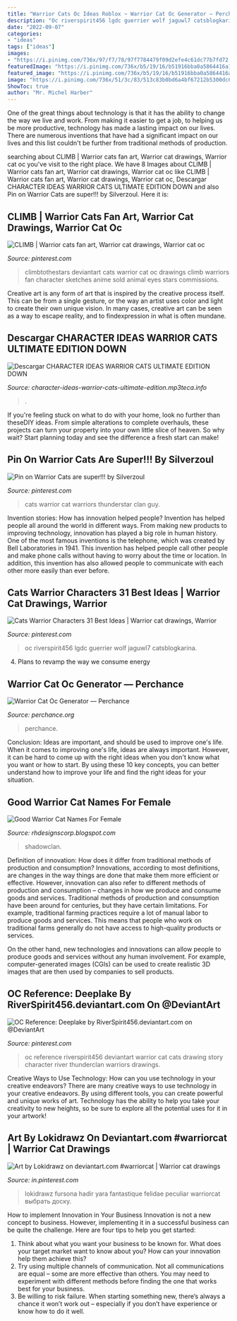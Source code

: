 ```yaml
---
title: "Warrior Cats Oc Ideas Roblox ~ Warrior Cat Oc Generator ― Perchance"
description: "Oc riverspirit456 lgdc guerrier wolf jaguwl7 catsblogkarina"
date: "2022-09-07"
categories:
- "ideas"
tags: ["ideas"]
images:
- "https://i.pinimg.com/736x/97/f7/78/97f7784479f09d2efe4c61dc77b7fd72.jpg"
featuredImage: "https://i.pinimg.com/736x/b5/19/16/b51916bba0a5864416a16366fa7e4e45.jpg"
featured_image: "https://i.pinimg.com/736x/b5/19/16/b51916bba0a5864416a16366fa7e4e45.jpg"
image: "https://i.pinimg.com/736x/51/3c/83/513c83b0bd6a4bf67212b5300dc65aa5.jpg"
ShowToc: true
author: "Mr. Michel Harber"
---
```



One of the great things about technology is that it has the ability to change the way we live and work. From making it easier to get a job, to helping us be more productive, technology has made a lasting impact on our lives. There are numerous inventions that have had a significant impact on our lives and this list couldn't be further from traditional methods of production.

	

		
searching about CLIMB | Warrior cats fan art, Warrior cat drawings, Warrior cat oc you've visit to the right place. We have 8 Images about CLIMB | Warrior cats fan art, Warrior cat drawings, Warrior cat oc like CLIMB | Warrior cats fan art, Warrior cat drawings, Warrior cat oc, Descargar CHARACTER IDEAS WARRIOR CATS ULTIMATE EDITION DOWN and also Pin on Warrior Cats are super!!! by Silverzoul. Here it is:
		
    
## CLIMB | Warrior Cats Fan Art, Warrior Cat Drawings, Warrior Cat Oc

<img loading=lazy src="https://i.pinimg.com/736x/97/f7/78/97f7784479f09d2efe4c61dc77b7fd72.jpg" onerror="this.onerror=null;this.src='https://tse4.mm.bing.net/th?id=OIP.BUu9-ASb6s8-aCNoyb-bewHaGE&amp;pid=15.1';" alt="CLIMB | Warrior cats fan art, Warrior cat drawings, Warrior cat oc">

_Source: pinterest.com_

>climbtothestars deviantart cats warrior cat oc drawings climb warriors fan character sketches anime sold animal eyes stars commissions. 

	

Creative art is any form of art that is inspired by the creative process itself. This can be from a single gesture, or the way an artist uses color and light to create their own unique vision. In many cases, creative art can be seen as a way to escape reality, and to findexpression in what is often mundane.

    
## Descargar CHARACTER IDEAS WARRIOR CATS ULTIMATE EDITION DOWN

<img loading=lazy src="https://img.youtube.com/vi/WHb5LbVtHMA/0.jpg" onerror="this.onerror=null;this.src='https://tse3.mm.bing.net/th?id=OIP.jR8Pd8_QY967EvdQW2luQwHaFj&amp;pid=15.1';" alt="Descargar CHARACTER IDEAS WARRIOR CATS ULTIMATE EDITION DOWN">

_Source: character-ideas-warrior-cats-ultimate-edition.mp3teca.info_

>. 

	

If you're feeling stuck on what to do with your home, look no further than theseDIY ideas. From simple alterations to complete overhauls, these projects can turn your property into your own little slice of heaven. So why wait? Start planning today and see the difference a fresh start can make!

    
## Pin On Warrior Cats Are Super!!! By Silverzoul

<img loading=lazy src="https://i.pinimg.com/736x/43/f9/3d/43f93d28de443807ed2a4d862eb62db3.jpg" onerror="this.onerror=null;this.src='https://tse3.mm.bing.net/th?id=OIP.X-_lGori7gSF8gGGQ919ugHaGq&amp;pid=15.1';" alt="Pin on Warrior Cats are super!!! by Silverzoul">

_Source: pinterest.com_

>cats warrior cat warriors thunderstar clan guy. 

	

Invention stories: How has innovation helped people?
Invention has helped people all around the world in different ways. From making new products to improving technology, innovation has played a big role in human history. One of the most famous inventions is the telephone, which was created by Bell Laboratories in 1941. This invention has helped people call other people and make phone calls without having to worry about the time or location. In addition, this invention has also allowed people to communicate with each other more easily than ever before.

    
## Cats Warrior Characters 31 Best Ideas | Warrior Cat Drawings, Warrior

<img loading=lazy src="https://i.pinimg.com/736x/51/3c/83/513c83b0bd6a4bf67212b5300dc65aa5.jpg" onerror="this.onerror=null;this.src='https://tse1.mm.bing.net/th?id=OIP.McAIWFCO7UHPx5AzUj5kcQAAAA&amp;pid=15.1';" alt="Cats Warrior Characters 31 Best Ideas | Warrior cat drawings, Warrior">

_Source: pinterest.com_

>oc riverspirit456 lgdc guerrier wolf jaguwl7 catsblogkarina. 

	

4. Plans to revamp the way we consume energy 

    
## Warrior Cat Oc Generator ― Perchance

<img loading=lazy src="https://perchance.org/api/getGeneratorScreenshot?generatorName=warrior-cat-oc-generator" onerror="this.onerror=null;this.src='https://tse1.mm.bing.net/th?id=OIP.hZ80cvftpbsd1hOiVpJlSgHaEo&amp;pid=15.1';" alt="Warrior Cat Oc Generator ― Perchance">

_Source: perchance.org_

>perchance. 

	

Conclusion: Ideas are important, and should be used to improve one's life.
When it comes to improving one's life, ideas are always important. However, it can be hard to come up with the right ideas when you don't know what you want or how to start. By using these 10 key concepts, you can better understand how to improve your life and find the right ideas for your situation.

    
## Good Warrior Cat Names For Female

<img loading=lazy src="https://lh6.googleusercontent.com/proxy/CfZt3Hc1WkrI7aOc9LCLMboXse2ra1DQq7YgMfyudrnc_LETsD93Ks6kt2QyzuobWwcxuyrDjYAXo-HY1ShQzGkRtA=w1200-h630-p-k-no-nu" onerror="this.onerror=null;this.src='https://tse2.mm.bing.net/th?id=OIP.Q9zSBM8AjuWK2Jn5-q4ZAwHaDe&amp;pid=15.1';" alt="Good Warrior Cat Names For Female">

_Source: rhdesignscorp.blogspot.com_

>shadowclan. 

	

Definition of innovation: How does it differ from traditional methods of production and consumption?
Innovations, according to most definitions, are changes in the way things are done that make them more efficient or effective. However, innovation can also refer to different methods of production and consumption – changes in how we produce and consume goods and services.
Traditional methods of production and consumption have been around for centuries, but they have certain limitations. For example, traditional farming practices require a lot of manual labor to produce goods and services. This means that people who work on traditional farms generally do not have access to high-quality products or services.

On the other hand, new technologies and innovations can allow people to produce goods and services without any human involvement. For example, computer-generated images (CGIs) can be used to create realistic 3D images that are then used by companies to sell products.

    
## OC Reference: Deeplake By RiverSpirit456.deviantart.com On @DeviantArt

<img loading=lazy src="https://s-media-cache-ak0.pinimg.com/736x/89/67/a2/8967a28dc8adc5c603be9c6eaea188b3.jpg" onerror="this.onerror=null;this.src='https://tse4.mm.bing.net/th?id=OIP.BERXkTgV3PXgXr0eOuNXEAHaFM&amp;pid=15.1';" alt="OC Reference: Deeplake by RiverSpirit456.deviantart.com on @DeviantArt">

_Source: pinterest.com_

>oc reference riverspirit456 deviantart warrior cat cats drawing story character river thunderclan warriors drawings. 

	

Creative Ways to Use Technology: How can you use technology in your creative endeavors?
There are many creative ways to use technology in your creative endeavors. By using different tools, you can create powerful and unique works of art. Technology has the ability to help you take your creativity to new heights, so be sure to explore all the potential uses for it in your artwork!

    
## Art By Lokidrawz On Deviantart.com #warriorcat | Warrior Cat Drawings

<img loading=lazy src="https://i.pinimg.com/736x/b5/19/16/b51916bba0a5864416a16366fa7e4e45.jpg" onerror="this.onerror=null;this.src='https://tse2.mm.bing.net/th?id=OIP.vqSJcKPgUSHbJm5uc5LMIgHaIE&amp;pid=15.1';" alt="Art by Lokidrawz on deviantart.com #warriorcat | Warrior cat drawings">

_Source: in.pinterest.com_

>lokidrawz fursona hadir yara fantastique felidae peculiar warriorcat выбрать доску. 

	

How to implement Innovation in Your Business
Innovation is not a new concept to business. However, implementing it in a successful business can be quite the challenge. Here are four tips to help you get started: 
1. Think about what you want your business to be known for. What does your target market want to know about you? How can your innovation help them achieve this? 
2. Try using multiple channels of communication. Not all communications are equal – some are more effective than others. You may need to experiment with different methods before finding the one that works best for your business. 
3. Be willing to risk failure. When starting something new, there’s always a chance it won’t work out – especially if you don’t have experience or know how to do it well.

